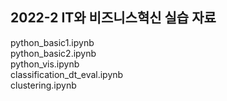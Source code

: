 ## 2022-2 IT와 비즈니스혁신 실습 자료


python_basic1.ipynb  
python_basic2.ipynb  
python_vis.ipynb   
classification_dt_eval.ipynb   
clustering.ipynb   
